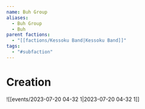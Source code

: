 ```yaml
---
name: Buh Group
aliases:
  - Buh Group
  - Buh
parent factions:
  - "[[factions/Kessoku Band|Kessoku Band]]"
tags:
  - "#subfaction"
---
```

# Creation
![[events/2023-07-20 04-32 1|2023-07-20 04-32 1]]